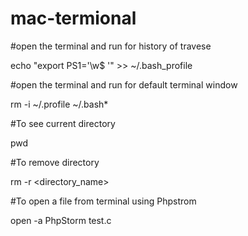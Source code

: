 # mac-termional


#open the terminal and run for history of travese

echo "export PS1='\w$ '" >> ~/.bash_profile

#open the terminal and run for default terminal window

rm -i ~/.profile ~/.bash*

#To see current directory

pwd

#To remove directory

rm -r <directory_name>

#To open a file from terminal using Phpstrom

open -a PhpStorm test.c

